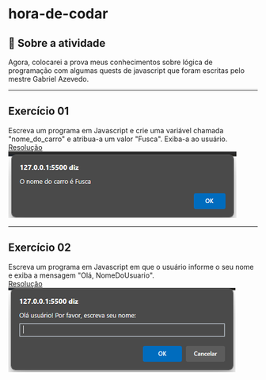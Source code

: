 # hora-de-codar
## 📖 Sobre a atividade

Agora, colocarei a prova meus conhecimentos sobre lógica de programação com algumas quests de javascript que foram escritas pelo mestre Gabriel Azevedo.

<hr />

## Exercício 01
Escreva um programa em Javascript e crie uma variável chamada "nome_do_carro" e atribua-a um valor "Fusca". Exiba-a ao usuário. <br />
<a href="./tasks/task01.html">Resolução</a><br />
![Print do exercício concluído](./.github/ex01.png)

<hr />

## Exercício 02
Escreva um programa em Javascript em que o usuário informe o seu nome e exiba a mensagem "Olá, NomeDoUsuario".<br />
<a href="./tasks/task02.html">Resolução</a><br />
![Print do exercício concluído](./.github/ex02.png)
